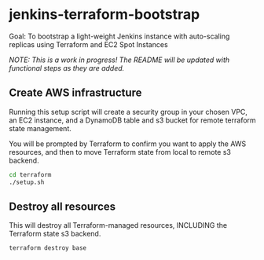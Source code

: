 # jenkins-terraform-bootstrap
Goal: To bootstrap a light-weight Jenkins instance with auto-scaling replicas using Terraform and EC2 Spot Instances

*NOTE: This is a work in progress! The README will be updated with functional steps as they are added.*

## Create AWS infrastructure
Running this setup script will create a security group in your chosen VPC, an EC2 instance,
and a DynamoDB table and s3 bucket for remote terraform state management.

You will be prompted by Terraform to confirm you want to apply the AWS resources, and then to move Terraform state from
local to remote s3 backend.
```bash
cd terraform
./setup.sh
```

## Destroy all resources
This will destroy all Terraform-managed resources, INCLUDING the Terraform state s3 backend.
```bash
terraform destroy base
```
